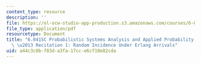 ```yaml
---
content_type: resource
description: ''
file: https://ol-ocw-studio-app-production.s3.amazonaws.com/courses/6-041sc-probabilistic-systems-analysis-and-applied-probability-fall-2013/a44c3c0bf83da3fa17cce6cf10e82cda_MIT6_041SCF13_Random_Incidence_Under_Erlang_Arrivals_300k.pdf
file_type: application/pdf
resourcetype: Document
title: "6.041SC Probabilistic Systems Analysis and Applied Probability, Fall 2013Transcript\
  \ \u2013 Recitation 1: Random Incidence Under Erlang Arrivals"
uid: a44c3c0b-f83d-a3fa-17cc-e6cf10e82cda
---
```

